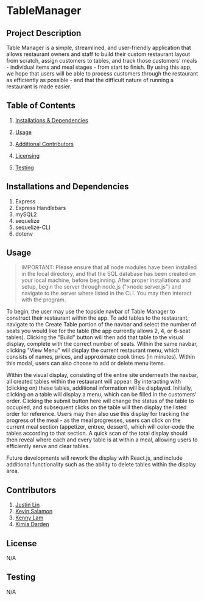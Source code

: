 # TableManager

## Project Description 

Table Manager is a simple, streamlined, and user-friendly application that allows restaurant owners and staff to build their custom restaurant layout from scratch, assign customers to tables, and track those customers' meals - individual items and meal stages - from start to finish. By using this app, we hope that users will be able to process customers through the restaurant as efficiently as possible - and that the difficult nature of running a restaurant is made easier.

## Table of Contents 

1. [Installations & Dependencies](##Installations-And-Dependencies)

2. [Usage](##Usage) 

3. [Additional Contributors](##Additional-Contributors)

4. [Licensing](##License) 

5. [Testing](##Testing)

## Installations and Dependencies 

1. Express
2. Express Handlebars
3. mySQL2
4. sequelize
5. sequelize-CLI
6. dotenv

## Usage 

> IMPORTANT: Please ensure that all node modules have been installed in the local directory, and that the SQL database has been created on your local machine, before beginning.
> After proper installations and setup, begin the server through node.js (">node server.js") and navigate to the server where listed in the CLI. You may then interact with the program. 

To begin, the user may use the topside navbar of Table Manager to construct their restaurant within the app. To add tables to the restaurant, navigate to the Create Table portion of the navbar and select the number of seats you would like for the table (the app currently allows 2, 4, or 6-seat tables). Clicking the "Build" button will then add that table to the visual display, complete with the correct number of seats. Within the same navbar, clicking "View Menu" will display the current restaurant menu, which consists of names, prices, and approximate cook times (in minutes). Within this modal, users can also choose to add or delete menu items.

Within the visual display, consisting of the entire site underneath the navbar, all created tables within the restaurant will appear. By interacting with (clicking on) these tables, additional information will be displayed. Initially, clicking on a table will display a menu, which can be filled in the customers' order. Clicking the submit button here will change the status of the table to occupied, and subsequent clicks on the table will then display the listed order for reference. Users may then also use this display for tracking the progress of the meal - as the meal progresses, users can click on the current meal section (appetizer, entree, dessert), which will color-code the tables according to that section. A quick scan of the total display should then reveal where each and every table is at within a meal, allowing users to efficiently serve and clear tables. 

Future developments will rework the display with React.js, and include additional functionality such as the ability to delete tables within the display area.

## Contributors 

1. [Justin Lin](https://github.com/Chih-Chien-Lin)
2. [Kevin Salamon](https://github.com/kevin-salamon)
3. [Kenny Lam](https://github.com/Thewa55)
4. [Kimia Darden](https://github.com/kimiadarden)

## License 

N/A

## Testing 

N/A
